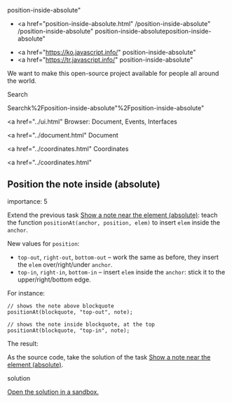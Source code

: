 position-inside-absolute"

-   <a href="position-inside-absolute.html"
    /position-inside-absolute"
    /position-inside-absolute"
    position-inside-absoluteposition-inside-absolute"

<!-- -->

-   <a href="https://ko.javascript.info/"
    position-inside-absolute"
-   <a href="https://tr.javascript.info/"
    position-inside-absolute"

We want to make this open-source project available for people all around the world.

Search

Searchk%2Fposition-inside-absolute"%2Fposition-inside-absolute" </a>

<a href="../ui.html" Browser: Document, Events, Interfaces</span></a>

<a href="../document.html" Document</span></a>

<a href="../coordinates.html" Coordinates</span></a>

<a href="../coordinates.html"

## Position the note inside (absolute)

<span class="task__importance" title="How important is the task, from 1 to 5">importance: 5</span>

Extend the previous task [Show a note near the element (absolute)](position-at-absolute.html): teach the function `positionAt(anchor, position, elem)` to insert `elem` inside the `anchor`.

New values for `position`:

-   `top-out`, `right-out`, `bottom-out` – work the same as before, they insert the `elem` over/right/under `anchor`.
-   `top-in`, `right-in`, `bottom-in` – insert `elem` inside the `anchor`: stick it to the upper/right/bottom edge.

For instance:

    // shows the note above blockquote
    positionAt(blockquote, "top-out", note);

    // shows the note inside blockquote, at the top
    positionAt(blockquote, "top-in", note);

The result:

<a href="https://en.js.cx/task/position-inside-absolute/solution/" class="toolbar__button toolbar__button_external" title="open in new window"></a>

As the source code, take the solution of the task [Show a note near the element (absolute)](position-at-absolute.html).

solution

[Open the solution in a sandbox.](https://plnkr.co/edit/KkS3sLDgUKFy4XUU?p=preview)
